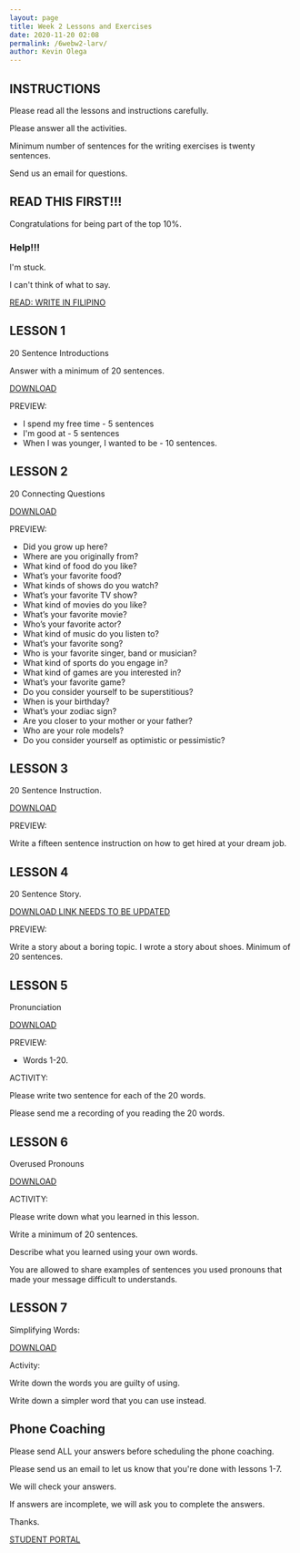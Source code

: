 ```yaml
--- 
layout: page
title: Week 2 Lessons and Exercises
date: 2020-11-20 02:08
permalink: /6webw2-larv/ 
author: Kevin Olega 
--- 
```

## INSTRUCTIONS

Please read all the lessons and instructions carefully.

Please answer all the activities.

Minimum number of sentences for the writing exercises is twenty sentences.

Send us an email for questions.

## READ THIS FIRST!!!

Congratulations for being part of the top 10%.

### Help!!!

I'm stuck. 

I can't think of what to say.

[READ: WRITE IN FILIPINO](https://drive.google.com/file/d/117PCpIl0PBJVGHSkKuraTfDrV9vwFQSS/view?usp=sharing)


## LESSON 1

20 Sentence Introductions

Answer with a minimum of 20 sentences.

[DOWNLOAD](https://drive.google.com/file/d/1yG7v48vTzbRJ3lq3Pd7E4gotKDE35t9j/view?usp=sharing)

PREVIEW:

- I spend my free time - 5 sentences
- I'm good at - 5 sentences
- When I was younger, I wanted to be - 10 sentences.

## LESSON 2 

20 Connecting Questions 

[DOWNLOAD](https://drive.google.com/file/d/1yG7v48vTzbRJ3lq3Pd7E4gotKDE35t9j/view?usp=sharing)

PREVIEW:

- Did you grow up here?
- Where are you originally from?
- What kind of food do you like?
- What’s your favorite food?
- What kinds of shows do you watch?
- What’s your favorite TV show?
- What kind of movies do you like?
- What’s your favorite movie?
- Who’s your favorite actor?
- What kind of music do you listen to?
- What’s your favorite song?
- Who is your favorite singer, band or musician?
- What kind of sports do you engage in?
- What kind of games are you interested in?
- What’s your favorite game?
- Do you consider yourself to be superstitious?
- When is your birthday?
- What’s your zodiac sign?
- Are you closer to your mother or your father?
- Who are your role models?
- Do you consider yourself as optimistic or pessimistic?



## LESSON 3 

20 Sentence Instruction. 

[DOWNLOAD](https://drive.google.com/file/d/1phXBLRNXQwk66uqnJLPhrCW8eVrtKZcf/view?usp=sharing)

PREVIEW:

Write a fifteen sentence instruction on how to get hired at your dream job.

## LESSON 4 

20 Sentence Story.

[DOWNLOAD LINK NEEDS TO BE UPDATED]()

PREVIEW:

Write a story about a boring topic. I wrote a story about shoes. Minimum of 20 sentences.

## LESSON 5

Pronunciation

[DOWNLOAD](https://drive.google.com/file/d/1UE0H2P4qB69wpbJJa57ErCIbxAZHZie4/view?usp=sharing)

PREVIEW:

- Words 1-20.

ACTIVITY:

Please write two sentence for each of the 20 words.

Please send me a recording of you reading the 20 words.


## LESSON 6

Overused Pronouns

[DOWNLOAD](https://drive.google.com/file/d/1cFWKbH6TpJXOpk52bjg9pl8YPcQ-u1Af/view?usp=sharing)

ACTIVITY:

Please write down what you learned in this lesson.

Write a minimum of 20 sentences.

Describe what you learned using your own words.

You are allowed to share examples of sentences you used pronouns that made your message difficult to understands.

## LESSON 7

Simplifying Words:

[DOWNLOAD](https://docs.google.com/document/d/1bOLOtZpwWOpEmtAq8B8fFxihewwB5rqVP0Eu9R7NMv4/edit?usp=sharing)

Activity:

Write down the words you are guilty of using.

Write down a simpler word that you can use instead.



## Phone Coaching

Please send ALL your answers before scheduling the phone coaching.

Please send us an email to let us know that you're done with lessons 1-7.

We will check your answers.

If answers are incomplete, we will ask you to complete the answers.

Thanks.

<a href="https://callcentertrainingtips.com/6webstudent/" class="button focus">STUDENT PORTAL</a>

